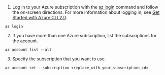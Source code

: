 1. Log in to your Azure subscription with the [az login](https://docs.microsoft.com/cli/azure/#login) command and follow the on-screen directions. For more information about logging in, see [Get Started with Azure CLI 2.0](https://docs.microsoft.com/cli/azure/get-started-with-azure-cli).

  ```azurecli
  az login
  ```
2. If you have more than one Azure subscription, list the subscriptions for the account.

  ```azurecli
  az account list --all
  ```
3. Specify the subscription that you want to use.

  ```azurecli
  az account set --subscription <replace_with_your_subscription_id>
  ```